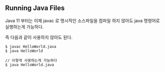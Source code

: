 ## Running Java Files 

Java 11 부터는 이제 javac 로 명시적인 소스파일을 컴파일 하지 않아도 java 명령어로 
실행하는게 가능하다.

즉 다음과 같이 사용하지 않아도 된다.

```
$ javac HelloWorld.java
$ java HelloWorld 

// 이렇게 사용하는게 가능하다
$ java HelloWorld.java
```  

